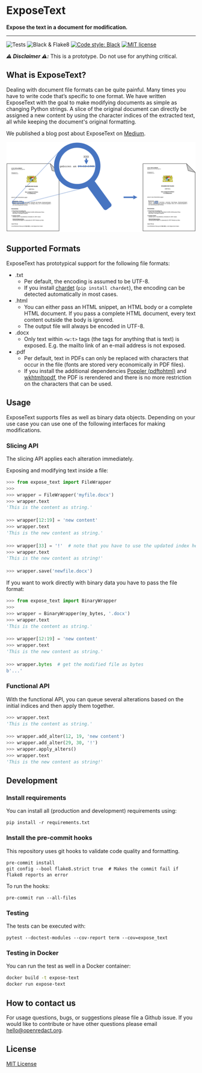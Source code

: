 # ExposeText

**Expose the text in a document for modification.**

---

![Tests](https://github.com/openredact/expose-text/workflows/Tests/badge.svg?branch=master)
![Black & Flake8](https://github.com/openredact/expose-text/workflows/Black%20&%20Flake8/badge.svg?branch=master)
[![Code style: Black](https://img.shields.io/badge/code%20style-black-000000.svg?style=flat-square)](https://github.com/ambv/black)
[![MIT license](https://img.shields.io/badge/license-MIT-brightgreen.svg)](http://opensource.org/licenses/MIT)

_**:warning: Disclaimer :warning::**_ This is a prototype. Do not use for anything critical.

## What is ExposeText?

Dealing with document file formats can be quite painful.
Many times you have to write code that’s specific to one format.
We have written ExposeText with the goal to make modifying documents as simple as changing Python strings.
A slice of the original document can directly be assigned a new content by using the character indices of the extracted text, all while keeping the document's original formatting.

We published a blog post about ExposeText on [Medium](https://medium.com/@openredact/introducing-exposetext-modify-document-files-as-simply-as-strings-cc5caa5f9c66?source=friends_link&sk=825c8f64dfa4e943b66d1faf351340a2).

![](docs/expose-text.png "Exposing the plain text content, then modifying it")

## Supported Formats

ExposeText has prototypical support for the following file formats:

- .txt
  - Per default, the encoding is assumed to be UTF-8.
  - If you install [chardet](https://github.com/chardet/chardet) (`pip install chardet`), the encoding can be detected automatically in most cases.
- .html
  - You can either pass an HTML snippet, an HTML body or a complete HTML document. If you pass a complete HTML document, every text content outside the body is ignored.
  - The output file will always be encoded in UTF-8.
- .docx
  - Only text within `<w:t>` tags (the tags for anything that is text) is exposed. E.g. the mailto link of an e-mail address is not exposed.
- .pdf
  - Per default, text in PDFs can only be replaced with characters that occur in the file (fonts are stored very economically in PDF files).
  - If you install the additional dependencies [Poppler (pdftohtml)](https://poppler.freedesktop.org/) and [wkhtmltopdf](https://wkhtmltopdf.org/), the PDF is rerendered and there is no more restriction on the characters that can be used.


## Usage

ExposeText supports files as well as binary data objects.
Depending on your use case you can use one of the following interfaces for making modifications.

### Slicing API

The slicing API applies each alteration immediately.

Exposing and modifying text inside a file:
```python
>>> from expose_text import FileWrapper
>>>
>>> wrapper = FileWrapper('myfile.docx')
>>> wrapper.text
'This is the content as string.'

>>> wrapper[12:19] = 'new content'
>>> wrapper.text
'This is the new content as string.'

>>> wrapper[33] = '!'  # note that you have to use the updated index here
>>> wrapper.text
'This is the new content as string!'

>>> wrapper.save('newfile.docx')
```

If you want to work directly with binary data you have to pass the file format:
```python
>>> from expose_text import BinaryWrapper
>>>
>>> wrapper = BinaryWrapper(my_bytes, '.docx')
>>> wrapper.text
'This is the content as string.'

>>> wrapper[12:19] = 'new content'
>>> wrapper.text
'This is the new content as string.'

>>> wrapper.bytes  # get the modified file as bytes
b'...'
```

### Functional API

With the functional API, you can queue several alterations based on the initial indices and then apply them together.
```python
>>> wrapper.text
'This is the content as string.'

>>> wrapper.add_alter(12, 19, 'new content')
>>> wrapper.add_alter(29, 30, '!')
>>> wrapper.apply_alters()
>>> wrapper.text
'This is the new content as string!'
```

## Development

### Install requirements

You can install all (production and development) requirements using:

```
pip install -r requirements.txt
```

### Install the pre-commit hooks

This repository uses git hooks to validate code quality and formatting.

```
pre-commit install
git config --bool flake8.strict true  # Makes the commit fail if flake8 reports an error
```

To run the hooks:
```
pre-commit run --all-files
```

### Testing

The tests can be executed with:
```
pytest --doctest-modules --cov-report term --cov=expose_text
```

### Testing in Docker

You can run the test as well in a Docker container:

```bash
docker build -t expose-text
docker run expose-text
```

## How to contact us

For usage questions, bugs, or suggestions please file a Github issue.
If you would like to contribute or have other questions please email hello@openredact.org.

## License

[MIT License](https://github.com/openredact/expose-text/blob/master/LICENSE)
